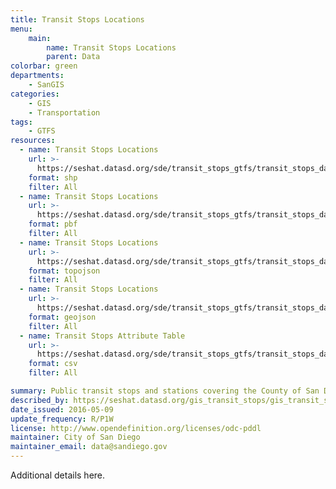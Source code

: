 ```yaml
---
title: Transit Stops Locations
menu:
    main:
        name: Transit Stops Locations
        parent: Data
colorbar: green
departments: 
    - SanGIS
categories:
    - GIS
    - Transportation
tags:
    - GTFS
resources:
  - name: Transit Stops Locations
    url: >-
      https://seshat.datasd.org/sde/transit_stops_gtfs/transit_stops_datasd.zip
    format: shp
    filter: All
  - name: Transit Stops Locations
    url: >-
      https://seshat.datasd.org/sde/transit_stops_gtfs/transit_stops_datasd.pbf
    format: pbf
    filter: All
  - name: Transit Stops Locations
    url: >-
      https://seshat.datasd.org/sde/transit_stops_gtfs/transit_stops_datasd.topo.json
    format: topojson
    filter: All
  - name: Transit Stops Locations
    url: >-
      https://seshat.datasd.org/sde/transit_stops_gtfs/transit_stops_datasd.geojson
    format: geojson
    filter: All
  - name: Transit Stops Attribute Table
    url: >-
      https://seshat.datasd.org/sde/transit_stops_gtfs/transit_stops_datasd.csv
    format: csv
    filter: All

summary: Public transit stops and stations covering the County of San Diego.
described_by: https://seshat.datasd.org/gis_transit_stops/gis_transit_stops_dictionary.csv
date_issued: 2016-05-09
update_frequency: R/P1W
license: http://www.opendefinition.org/licenses/odc-pddl
maintainer: City of San Diego
maintainer_email: data@sandiego.gov
---
```


Additional details here.